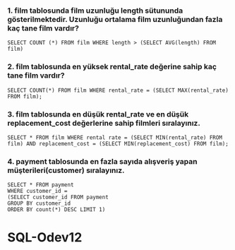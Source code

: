 
### 1. film tablosunda film uzunluğu length sütununda gösterilmektedir. Uzunluğu ortalama film uzunluğundan fazla kaç tane film vardır?

``` 
SELECT COUNT (*) FROM film WHERE length > (SELECT AVG(length) FROM film)

``` 

### 2. film tablosunda en yüksek rental_rate değerine sahip kaç tane film vardır?

``` 
SELECT COUNT(*) FROM film WHERE rental_rate = (SELECT MAX(rental_rate) FROM film); 

``` 

### 3. film tablosunda en düşük rental_rate ve en düşük replacement_cost değerlerine sahip filmleri sıralayınız.

``` 
SELECT * FROM film WHERE rental rate = (SELECT MIN(rental_rate) FROM film) AND replacement_cost = (SELECT MIN(replacement_cost) FROM film);

``` 

### 4. payment tablosunda en fazla sayıda alışveriş yapan müşterileri(customer) sıralayınız.

``` 
SELECT * FROM payment
WHERE customer_id = 
(SELECT customer_id FROM payment 
GROUP BY customer_id 
ORDER BY count(*) DESC LIMIT 1)

``` 




# SQL-Odev12